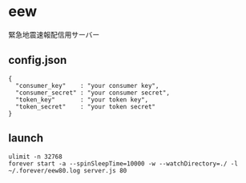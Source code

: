 eew
===

緊急地震速報配信用サーバー

config.json
------------------------------------------------

    {
      "consumer_key"    : "your consumer key",
      "consumer_secret" : "your consumer secret",
      "token_key"       : "your token key",
      "token_secret"    : "your token secret"
    }

launch
------------------------------------------------

    ulimit -n 32768
    forever start -a --spinSleepTime=10000 -w --watchDirectory=./ -l ~/.forever/eew80.log server.js 80


